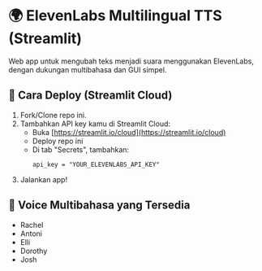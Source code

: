 # 🌍 ElevenLabs Multilingual TTS (Streamlit)

Web app untuk mengubah teks menjadi suara menggunakan ElevenLabs, dengan dukungan multibahasa dan GUI simpel.

## 🔧 Cara Deploy (Streamlit Cloud)

1. Fork/Clone repo ini.
2. Tambahkan API key kamu di Streamlit Cloud:
   - Buka [https://streamlit.io/cloud](https://streamlit.io/cloud)
   - Deploy repo ini
   - Di tab "Secrets", tambahkan:
     ```
     api_key = "YOUR_ELEVENLABS_API_KEY"
     ```
3. Jalankan app!

## 🎤 Voice Multibahasa yang Tersedia

- Rachel
- Antoni
- Elli
- Dorothy
- Josh

